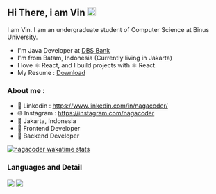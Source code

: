<!-- <p align="center">
<a href="https://darvinsinaga.com" target="_blank">
  <img src="https://raw.githubusercontent.com/sultanzio/sultanzio/main/corsair-wallpaper-previewf.jpg">
</a>
</p> -->

## Hi There, i am Vin <img src="https://media.giphy.com/media/hvRJCLFzcasrR4ia7z/giphy.gif" width="20px">

I am Vin. I am an undergraduate student of Computer Science at Binus University.

- I'm Java Developer at [DBS Bank](https://dbs.com)
- I'm from Batam, Indonesia (Currently living in Jakarta)
- I love ⚛ React, and I build projects with ⚛ React.
- My Resume : [Download](https://drive.google.com/file/d/1a6rEP6dDz1NGHq1qkm7T7wr6hX4H0N2o/view)

### About me :

- 📘 Linkedin : https://www.linkedin.com/in/nagacoder/
- 🌐 Instagram : https://instagram.com/nagacoder
- 📌 Jakarta, Indonesia
- 📎 Frontend Developer
- 📎 Backend Developer

[![nagacoder wakatime stats](https://github-readme-stats.vercel.app/api/wakatime?username=nagacoder)](https://github.com/anuraghazra/github-readme-stats)

### Languages and Detail

<p>
    <img align="center" src="https://github-readme-stats.vercel.app/api?username=nagacoder&count_private=true&show_icons=true&bg_color=F6F8FA&title_color=5069DF&hide=issues&icon_color=EB445E"/>
    <img align="center" src="https://github-readme-stats.vercel.app/api/top-langs/?username=nagacoder&layout=compact&langs_count=10"/>

</p>
